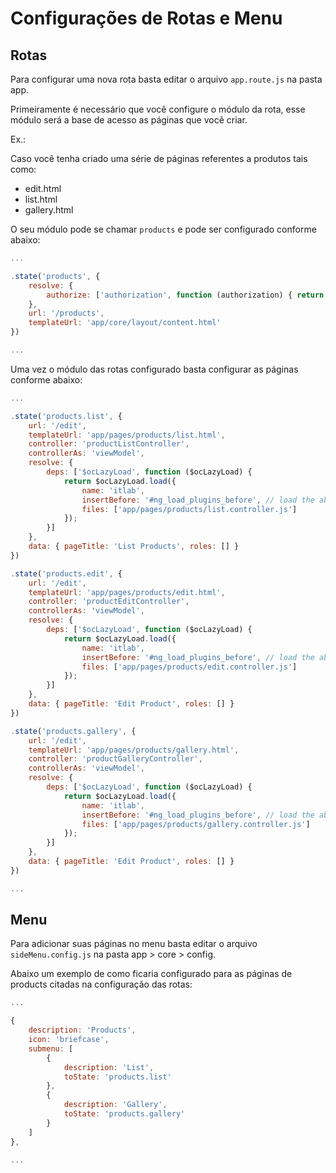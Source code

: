 # Configurações de Rotas e Menu

## Rotas

Para configurar uma nova rota basta editar o arquivo `app.route.js` na pasta app.

Primeiramente é necessário que você configure o módulo da rota, esse módulo será a base de acesso as páginas que você criar.

Ex.:

Caso você tenha criado uma série de páginas referentes a produtos tais como:

* edit.html
* list.html
* gallery.html

O seu módulo pode se chamar `products` e pode ser configurado conforme abaixo:

```javascript
...

.state('products', {
    resolve: {
        authorize: ['authorization', function (authorization) { return authorization.authorize(); }]
    },
    url: '/products',
    templateUrl: 'app/core/layout/content.html'
})

...

```

Uma vez o módulo das rotas configurado basta configurar as páginas conforme abaixo:

```javascript
...

.state('products.list', {
    url: '/edit',
    templateUrl: 'app/pages/products/list.html',
    controller: 'productListController',
    controllerAs: 'viewModel',
    resolve: {
        deps: ['$ocLazyLoad', function ($ocLazyLoad) {
            return $ocLazyLoad.load({
                name: 'itlab',
                insertBefore: '#ng_load_plugins_before', // load the above css files before a LINK element with this ID. Dynamic CSS files must be loaded between core and theme css files
                files: ['app/pages/products/list.controller.js']
            });
        }]
    },
    data: { pageTitle: 'List Products', roles: [] }
})

.state('products.edit', {
    url: '/edit',
    templateUrl: 'app/pages/products/edit.html',
    controller: 'productEditController',
    controllerAs: 'viewModel',
    resolve: {
        deps: ['$ocLazyLoad', function ($ocLazyLoad) {
            return $ocLazyLoad.load({
                name: 'itlab',
                insertBefore: '#ng_load_plugins_before', // load the above css files before a LINK element with this ID. Dynamic CSS files must be loaded between core and theme css files
                files: ['app/pages/products/edit.controller.js']
            });
        }]
    },
    data: { pageTitle: 'Edit Product', roles: [] }
})

.state('products.gallery', {
    url: '/edit',
    templateUrl: 'app/pages/products/gallery.html',
    controller: 'productGalleryController',
    controllerAs: 'viewModel',
    resolve: {
        deps: ['$ocLazyLoad', function ($ocLazyLoad) {
            return $ocLazyLoad.load({
                name: 'itlab',
                insertBefore: '#ng_load_plugins_before', // load the above css files before a LINK element with this ID. Dynamic CSS files must be loaded between core and theme css files
                files: ['app/pages/products/gallery.controller.js']
            });
        }]
    },
    data: { pageTitle: 'Edit Product', roles: [] }
})

...

```

## Menu

Para adicionar suas páginas no menu basta editar o arquivo `sideMenu.config.js` na pasta app > core > config.

Abaixo um exemplo de como ficaria configurado para as páginas de products citadas na configuração das rotas:

```javascript
...

{
    description: 'Products',
    icon: 'briefcase',
    submenu: [
        {
            description: 'List',
            toState: 'products.list'
        },
        {
            description: 'Gallery',
            toState: 'products.gallery'
        }
    ]
},

...

```
